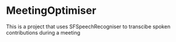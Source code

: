 # MeetingOptimiser

This is a project that uses SFSpeechRecogniser to transcibe spoken contributions during a meeting
